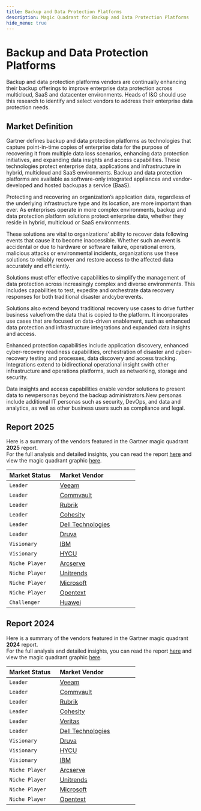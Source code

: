```yaml
---
title: Backup and Data Protection Platforms
description: Magic Quadrant for Backup and Data Protection Platforms
hide_menu: true
---
```


# Backup and Data Protection Platforms

Backup and data protection platforms vendors are continually enhancing their backup offerings to improve enterprise data protection across multicloud, SaaS and datacenter environments. Heads of I&O should use this research to identify and select vendors to address their enterprise data protection needs.

## Market Definition

Gartner defines backup and data protection platforms as technologies that capture point-in-time copies of enterprise data for the purpose of recovering it from multiple data loss scenarios, enhancing data protection initiatives, and expanding data insights and access capabilities. These technologies protect enterprise data, applications and infrastructure in hybrid, multicloud and SaaS environments. Backup and data protection platforms are available as software-only integrated appliances and vendor-developed and hosted backupas a service (BaaS).

Protecting and recovering an organization’s application data, regardless of the underlying infrastructure type and its location, are more important than ever. As enterprises operate in more complex environments, backup and data protection platform solutions protect
enterprise data, whether they reside in hybrid, multicloud or SaaS environments.

These solutions are vital to organizations’ ability to recover data following events that cause it to become inaccessible. Whether such an event is accidental or due to hardware or software failure, operational errors, malicious attacks or environmental incidents, organizations use these solutions to reliably recover and restore access to the affected data accurately and efficiently.

Solutions must offer effective capabilities to simplify the management of data protection across increasingly complex and diverse environments. This includes capabilities to test, expedite and orchestrate data recovery responses for both traditional disaster andcyberevents.

Solutions also extend beyond traditional recovery use cases to drive further business valuefrom the data that is copied to the platform. It incorporates use cases that are focused on data-driven enablement, such as enhanced data protection and infrastructure integrations and expanded data insights and access.

Enhanced protection capabilities include application discovery, enhanced cyber-recovery readiness capabilities, orchestration of disaster and cyber-recovery testing and processes, data discovery and access tracking. Integrations extend to bidirectional operational insight swith other infrastructure and operations platforms, such as networking, storage and security.

Data insights and access capabilities enable vendor solutions to present data to newpersonas beyond the backup administrators.New personas include additional IT personas such as security, DevOps, and data and analytics, as well as other business users such as compliance and legal.

## Report 2025

Here is a summary of the vendors featured in the Gartner magic quadrant **2025** report. <br/>For the full analysis and detailed insights, you can read the report
<a href="/docs/2025/backup-and-data-protection-platforms.pdf" target="_blank" rel="noopener noreferrer">here</a>
and view the magic quadrant graphic
<a href="/docs/2025/backup-and-data-protection-platforms.png" target="_blank" rel="noopener noreferrer">here</a>.

| Market Status   | Market Vendor                                      |
| --------------- | -------------------------------------------------- |
| `Leader`        | [Veeam](/vendors/veeam.md)                         |
| `Leader`        | [Commvault](/vendors/commvault.md)                 |
| `Leader`        | [Rubrik](/vendors/rubrik.md)                       |
| `Leader`        | [Cohesity](/vendors/cohesity.md)                   |
| `Leader`        | [Dell Technologies](/vendors/dell-technologies.md) |
| `Leader`        | [Druva](/vendors/druva.md)                         |
| `Visionary`     | [IBM](/vendors/ibm.md)                             |
| `Visionary`     | [HYCU](/vendors/hycu.md)                           |
| `Niche Player`  | [Arcserve](/vendors/arcserve.md)                   |
| `Niche Player`  | [Unitrends](/vendors/unitrends.md)                 |
| `Niche Player`  | [Microsoft](/vendors/microsoft.md)                 |
| `Niche Player`  | [Opentext](/vendors/opentext.md)                   |
| `Challenger`    | [Huawei](/vendors/huawei.md)                       |

## Report 2024

Here is a summary of the vendors featured in the Gartner magic quadrant **2024** report. <br/>For the full analysis and detailed insights, you can read the report
<a href="/docs/2024/backup-and-data-protection-platforms.pdf" target="_blank" rel="noopener noreferrer">here</a>
and view the magic quadrant graphic
<a href="/docs/2024/backup-and-data-protection-platforms.png" target="_blank" rel="noopener noreferrer">here</a>.

| Market Status   | Market Vendor                                      |
| --------------- | -------------------------------------------------- |
| `Leader`        | [Veeam](/vendors/veeam.md)                         |
| `Leader`        | [Commvault](/vendors/commvault.md)                 |
| `Leader`        | [Rubrik](/vendors/rubrik.md)                       |
| `Leader`        | [Cohesity](/vendors/cohesity.md)                   |
| `Leader`        | [Veritas](/vendors/veritas.md)                     |
| `Leader`        | [Dell Technologies](/vendors/dell-technologies.md) |
| `Visionary`     | [Druva](/vendors/druva.md)                         |
| `Visionary`     | [HYCU](/vendors/hycu.md)                           |
| `Visionary`     | [IBM](/vendors/ibm.md)                             |
| `Niche Player`  | [Arcserve](/vendors/arcserve.md)                   |
| `Niche Player`  | [Unitrends](/vendors/unitrends.md)                 |
| `Niche Player`  | [Microsoft](/vendors/microsoft.md)                 |
| `Niche Player`  | [Opentext](/vendors/opentext.md)                   |
